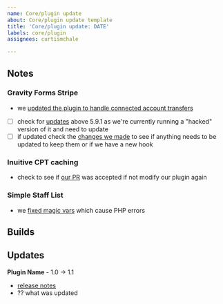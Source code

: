 ```yaml
---
name: Core/plugin update
about: Core/plugin update template
title: 'Core/plugin update: DATE'
labels: core/plugin
assignees: curtismchale

---
```

## Notes

### Gravity Forms Stripe

- we [updated the plugin to handle connected account transfers](https://github.com/proudcity/gravityformsstripe/commit/10ed1155c74b7811e0b7b75bedb6f4fdfd42089e)
- [ ] check for [updates](https://docs.gravityforms.com/stripe-change-log/) above 5.9.1 as we're currently running a "hacked" version of it and need to update
- [ ] if updated check the [changes we made](https://github.com/proudcity/gravityformsstripe/commit/10ed1155c74b7811e0b7b75bedb6f4fdfd42089e) to see if anything needs to be updated to keep them or if we have a new hook

### Inuitive CPT caching

- check to see if [our PR](https://github.com/hijiriworld/intuitive-custom-post-order/pull/64) was accepted if not modify our plugin again

### Simple Staff List

- we [fixed magic vars](https://github.com/proudcity/simple-staff-list/commit/ac9f49753a87dd6952cc1f86068e1d236d9d15b6) which cause PHP errors

## Builds

## Updates

**Plugin Name** - 1.0 -> 1.1

- [release notes]()
- ?? what was updated
